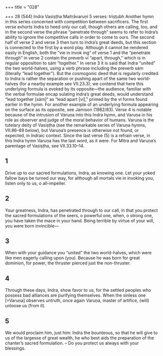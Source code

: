 +++
title = "028"

+++
28 (544) Indra
Vasiṣṭha Maitrāvaruṇi
5 verses: triṣṭubh
Another hymn in this series concerned with competition between sacrificers. The  first verse exhorts Indra to heed only our call, though others are calling, too, and in  the second verse the phrase “penetrate through” seems to refer to Indra’s ability to  ignore the competitive calls in order to come to ours. The second half of verse 2 and  verse 3 then turn to Indra’s great deeds, but this section is connected to the first by a  word play. Although it cannot be rendered easily in English, both the “vie in invok
ing” of verse 1 and the “penetrate through” in verse 2 contain the preverb ví “apart,  through,” which is in regular opposition to sám “together.” In verse 3 it is said that  Indra “united” the two world-halves, using a verb phrase including the preverb  sám (literally “lead together”). But the cosmogonic deed that is regularly credited  to Indra is rather the separation or pushing apart of the same two world-halves  (for a nearby example see VII.23.3); we contend that here this underlying formula is evoked by its opposite—the audience, familiar with the verbal formulae encap sulating Indra’s great deeds, would understand “lead together [sám]” as “lead apart [ví],” primed by the ví forms found earlier in the hymn. For another example of an  underlying formula appearing on the surface as its opposite, see Jamison (1982/83).
Verse 4 is notable because of the intrusion of Varuṇa into this Indra hymn,  and Varuṇa in his role as observer and judge of the moral behavior of humans.  Varuṇa is the tutelary deity of Vasiṣṭha (see the remarkable series of Varuṇa hymns,  VII.86–89 below), but Varuṇa’s presence is otherwise not found, or expected, in  Indraic context. Since the last verse (5) is a refrain verse, in this Indra hymn Varuṇa  has the last word, as it were. For Mitra and Varuṇa’s parentage of Vasiṣṭha, see  VII.33.10–14.
## 1
Drive up to our sacred formulations, Indra, as knowing one. Let your  yoked fallow bays be turned our way,
for although all mortals vie in invoking you, listen only to us, o
all-impeller.
## 2
Your greatness, Indra, has penetrated through to our call, in that you  protect the sacred formulations of the seers, o powerful one,
when, o strong one, you have taken the mace in your hand. Being terrible  by virtue of your will, you were born invincible—
## 3
When with your guidance you “united” the two world-halves, which were  like men eagerly calling upon (you).
Because he was born for great dominion, for power, the thruster pierced  just the non-thruster.
## 4
Through these days, Indra, show favor to us, for the settled peoples who  possess bad alliances are purifying themselves.
When the sinless one [=Varuṇa] observes untruth, once again Varuṇa,  master of artifice, (will) unloose us (from it).
## 5
We would proclaim him, just him: Indra the bounteous, so that he will  give to us of the largesse of great wealth,
he who best aids the preparation of the chanter’s sacred formulation.  – Do you protect us always with your blessings.